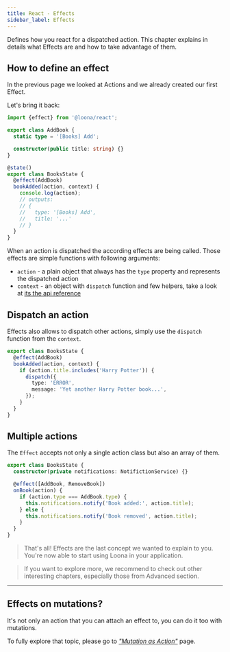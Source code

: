 ```yaml
---
title: React - Effects
sidebar_label: Effects
---
```


Defines how you react for a dispatched action. This chapter explains in details what Effects are and how to take advantage of them.

## How to define an effect

In the previous page we looked at Actions and we already created our first Effect.

Let's bring it back:

```typescript
import {effect} from '@loona/react';

export class AddBook {
  static type = '[Books] Add';

  constructor(public title: string) {}
}

@state()
export class BooksState {
  @effect(AddBook)
  bookAdded(action, context) {
    console.log(action);
    // outputs:
    // {
    //   type: '[Books] Add',
    //   title: '...'
    // }
  }
}
```

When an action is dispatched the according effects are being called. Those effects are simple functions with following arguments:

- `action` - a plain object that always has the `type` property and represents the dispatched action
- `context` - an object with `dispatch` function and few helpers, take a look at [its the api reference](../api/effect-context)

## Dispatch an action

Effects also allows to dispatch other actions, simply use the `dispatch` function from the `context`.

```typescript
export class BooksState {
  @effect(AddBook)
  bookAdded(action, context) {
    if (action.title.includes('Harry Potter')) {
      dispatch({
        type: 'ERROR',
        message: 'Yet another Harry Potter book...',
      });
    }
  }
}
```

## Multiple actions

The `Effect` accepts not only a single action class but also an array of them.

```typescript
export class BooksState {
  constructor(private notifications: NotifictionService) {}

  @effect([AddBook, RemoveBook])
  onBook(action) {
    if (action.type === AddBook.type) {
      this.notifications.notify('Book added:', action.title);
    } else {
      this.notifications.notify('Book removed', action.title);
    }
  }
}
```

> That's all! Effects are the last concept we wanted to explain to you. You're now able to start using Loona in your application.

> If you want to explore more, we recommend to check out other interesting chapters, especially those from Advanced section.

---

## Effects on mutations?

It's not only an action that you can attach an effect to, you can do it too with mutations.

To fully explore that topic, please go to [_"Mutation as Action"_](../advanced/mutation-as-action) page.
